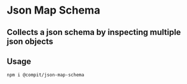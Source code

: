 # Json Map Schema

##  Collects a json schema by inspecting multiple json objects

## Usage


```
npm i @compit/json-map-schema
```